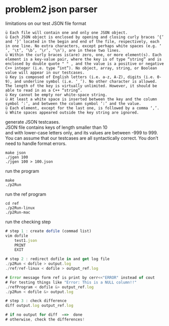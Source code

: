 # problem2 json parser

limitations on our test JSON file format
```
ü Each file will contain one and only one JSON object.
ü Each JSON object is enclosed by opening and closing curly braces ‘{’ and ‘}’ located in the begin and end of the file, respectively, each in one line. No extra characters, except perhaps white spaces (e.g. ‘ ’, ‘\t’, ‘\b’, ‘\r’, ‘\n’), are in these two lines.
ü Within the curly braces is(are) zero, one, or more element(s). Each element is a key-value pair, where the key is of type “string” and is enclosed by double quote " " , and the value is a positive or negative C++ integer (i.e. type “int”). No object, array, string, or Boolean value will appear in our testcases.
ü Key is composed of English letters (i.e. a-z, A-Z), digits (i.e. 0-9), and underline symbol (i.e. ‘_’). No other character is allowed. The length of the key is virtually unlimited. However, it should be able to read in as a C++ “string”.
ü Key cannot be empty nor white-space string.
ü At least a white space is inserted between the key and the column symbol ‘:’, and between the column symbol ‘:’ and the value.
ü Each element, except for the last one, is followed by a comma ‘,’.
ü White spaces appeared outside the key string are ignored.
```

generate JSON testcases.  
JSON file contains keys of length smaller than 10  
and with lower-case letters only, and its values are between -999 to 999.  
You can assume that our testcases are all syntactically correct. You don’t need to
handle format errors.  
```
make json
./jgen 100
./jgen 100 > 100.json
```

run the program
```
make
./p2Run
```

run the ref program
```
cd ref
./p2Run-linux
./p2Run-mac
```

run the checking step
```js
# step 1 : create dofile (commad list)
vim dofile
    test1.json
    PRINT
    EXIT

# step 2 : redirect dofile in and get log file
./p2Run < dofile > output.log
./ref/ref-linux < dofile > output_ref.log

# Error message form ref is print by cerr<<"ERROR" instead of cout
# For testing things like "Error: This is a NULL column!!"
./refProgram < dofile &> output_ref.log
./p2Run < dofile &> output.log

# step 3 : check difference
diff output.log output_ref.log

# if no output for diff  ==>  done
# otherwise, check the differences!
```

